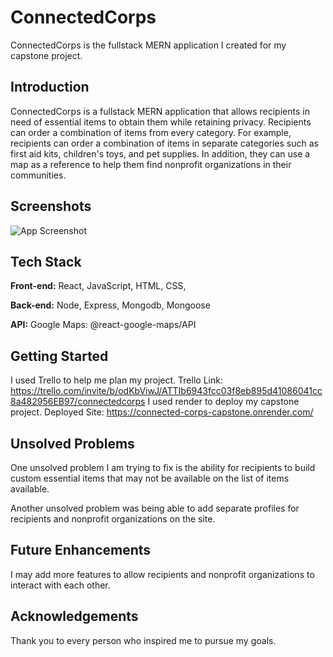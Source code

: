 # ConnectedCorps

ConnectedCorps is the fullstack MERN application I created for my capstone project. 


## Introduction

ConnectedCorps is a fullstack MERN application that allows recipients in need of essential items to obtain them while retaining privacy. Recipients can order a combination of items from every category. For example, recipients can order a combination of items in separate categories such as first aid kits, children's toys, and pet supplies. In addition, they can use a map as a reference to help them find nonprofit organizations in their communities.
## Screenshots

![App Screenshot](https://via.placeholder.com/468x300?text=App+Screenshot+Here)


## Tech Stack

**Front-end:** React, JavaScript, HTML, CSS,

**Back-end:** Node, Express, Mongodb, Mongoose

**API:** Google Maps: @react-google-maps/API



## Getting Started
I used Trello to help me plan my project. 
Trello Link:
https://trello.com/invite/b/odKbViwJ/ATTIb6943fcc03f8eb895d41086041cc8a482956EB97/connectedcorps 
I used render to deploy my capstone project.
Deployed Site:
https://connected-corps-capstone.onrender.com/




## Unsolved Problems

One unsolved problem I am trying to fix is the ability for recipients to build custom essential items that may not be available on the list of items available. 

Another unsolved problem was being able to add separate profiles for recipients and nonprofit organizations on the site. 
## Future Enhancements

I may add more features to allow recipients and nonprofit organizations to interact with each other.
## Acknowledgements

Thank you to every person who inspired me to pursue my goals. 
